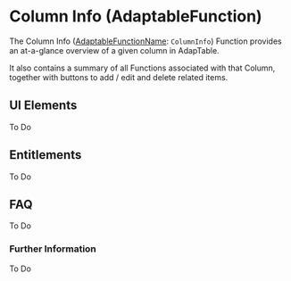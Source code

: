 # Column Info (AdaptableFunction)

The Column Info ([AdaptableFunctionName](https://api.adaptabletools.com/modules/_src_predefinedconfig_common_types_.html#adaptablefunctionname): `ColumnInfo`) Function provides an at-a-glance overview of a given column in AdapTable.  

It also contains a summary of all Functions associated with that Column, together with buttons to add / edit and delete related items.

## UI Elements
To Do

## Entitlements
To Do

## FAQ

To Do

### Further Information

To Do

